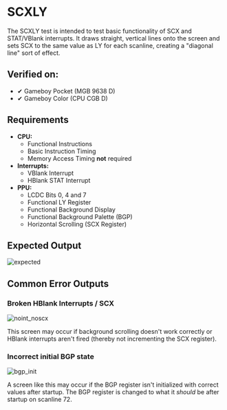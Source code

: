# SCXLY

The SCXLY test is intended to test basic functionality of SCX and STAT/VBlank interrupts. It draws straight, vertical lines onto the screen and sets SCX to the same value as LY for each scanline, creating a "diagonal line" sort of effect.

## Verified on:

* ✔ Gameboy Pocket (MGB 9638 D)
* ✔ Gameboy Color (CPU CGB D)

## Requirements

* **CPU:**
  * Functional Instructions
  * Basic Instruction Timing
  * Memory Access Timing **not** required
* **Interrupts:**
  * VBlank Interrupt
  * HBlank STAT Interrupt
* **PPU:**
  * LCDC Bits 0, 4 and 7
  * Functional LY Register
  * Functional Background Display
  * Functional Background Palette (BGP)
  * Horizontal Scrolling (SCX Register)

## Expected Output

![expected](./screenshots/expected.png)

## Common Error Outputs

### Broken HBlank Interrupts / SCX

![noint_noscx](./screenshots/noint_noscx.png)

This screen may occur if background scrolling doesn't work correctly or HBlank interrupts aren't fired (thereby not incrementing the SCX register).

### Incorrect initial BGP state

![bgp_init](./screenshots/bgp_init.png)

A screen like this may occur if the BGP register isn't initialized with correct values after startup. The BGP register is changed to what it *should* be after startup on scanline 72.